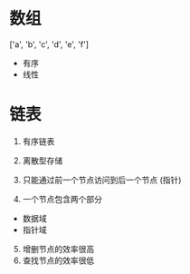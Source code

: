 # 数组
['a', 'b', 'c', 'd', 'e', 'f']
- 有序
- 线性

# 链表
1. 有序链表
2. 离散型存储
3. 只能通过前一个节点访问到后一个节点 (指针)

4. 一个节点包含两个部分
- 数据域
- 指针域

5. 增删节点的效率很高
6. 查找节点的效率很低
